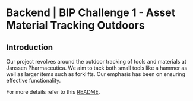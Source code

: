# Backend | BIP Challenge 1 - Asset Material Tracking Outdoors

## Introduction
Our project revolves around the outdoor tracking of tools and materials at Janssen Pharmaceutica.
We aim to tack both small tools like a hammer
as well as larger items such as forklifts.
Our emphasis has been on ensuring effective functionality.

For more details refer to this [README](https://github.com/Romeore/Outdoor-Tracking-Website).
